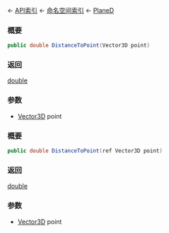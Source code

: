 ← [API索引](Api-Index) ← [命名空间索引](Namespace-Index) ← [PlaneD](VRageMath.PlaneD)

### 概要

```csharp
public double DistanceToPoint(Vector3D point)
```

### 返回

[double](https://docs.microsoft.com/en-us/dotnet/api/System.Double?view=netframework-4.6)

### 参数

* [Vector3D](VRageMath.Vector3D) point
### 概要

```csharp
public double DistanceToPoint(ref Vector3D point)
```

### 返回

[double](https://docs.microsoft.com/en-us/dotnet/api/System.Double?view=netframework-4.6)

### 参数

* [Vector3D](VRageMath.Vector3D) point
